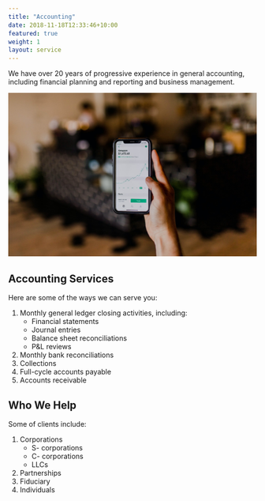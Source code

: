 ```yaml
---
title: "Accounting"
date: 2018-11-18T12:33:46+10:00
featured: true
weight: 1
layout: service
---
```


We have over 20 years of progressive experience in general accounting, including financial planning and reporting and business management. 

![Accounting Services](/images/austin-distel-nGc5RT2HmF0-unsplash.jpg)

## Accounting Services

Here are some of the ways we can serve you:

1. Monthly general ledger closing activities, including:
    - Financial statements
    - Journal entries
    - Balance sheet reconciliations
    - P&L reviews
2. Monthly bank reconciliations
3. Collections
4. Full-cycle accounts payable
5. Accounts receivable

## Who We Help

Some of clients include:

1. Corporations
    - S- corporations
    - C- corporations
    - LLCs
2. Partnerships
3. Fiduciary
4. Individuals

<!-- solid horizontal line <hr color="#2ac987" style="border:1px solid "> -->

